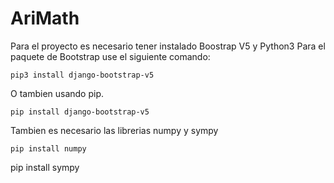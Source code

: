 # AriMath
Para el proyecto es necesario tener instalado Boostrap V5 y Python3
Para el paquete de Bootstrap use el siguiente comando:
```
pip3 install django-bootstrap-v5
```
O tambien usando pip.
```
pip install django-bootstrap-v5
```
Tambien es necesario las librerias numpy y sympy
```
pip install numpy
```
pip install sympy